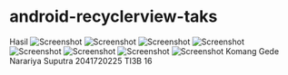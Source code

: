 ﻿# android-recyclerview-taks
 Hasil
![Screenshot](images/gambar2.jpeg)
![Screenshot](images/gambar1.jpeg)
![Screenshot](images/gambar3.jpeg)
![Screenshot](images/gambar4.jpeg)
![Screenshot](images/gambar5.jpeg)
![Screenshot](images/gambar6.jpeg)
![Screenshot](images/gambar7.jpeg)
![Screenshot](images/gambar8.jpeg)
Komang Gede Narariya Suputra
2041720225
TI3B
16
